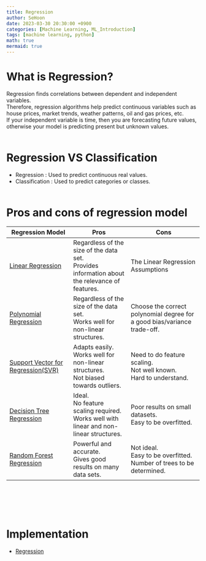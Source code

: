 ```yaml
---
title: Regression
author: SeHoon
date: 2023-03-30 20:30:00 +0900
categories: [Machine Learning, ML_Introduction]
tags: [machine learning, python]
math: true
mermaid: true
---
```


# What is Regression?<br>
Regression finds correlations between dependent and independent variables. <br>
Therefore, regression algorithms help predict continuous variables such as house prices, market trends, weather patterns, oil and gas prices, etc.<br>
If your independent variable is time, then you are forecasting future values, otherwise your model is predicting present but unknown values.<br>
<br>

# Regression VS Classification

+ Regression : Used to predict continuous real values.
+ Classification : Used to predict categories or classes.
<br><br>

# Pros and cons of regression model

| Regression Model | Pros | Cons |
| --- | --- | --- |
| [Linear Regression](https://csh970605.github.io/posts/Simple_Linear_Regression/) | Regardless of the size of the data set.<br>Provides information about the relevance of features. | The Linear Regression Assumptions |
| [Polynomial Regression](https://csh970605.github.io/posts/Multiple_Linear_Regression/) | Regardless of the size of the data set.<br>Works well for non-linear structures. | Choose the correct polynomial degree for a good bias/variance trade-off. |
| [Support Vector for Regression(SVR)](https://csh970605.github.io/posts/SVR/) | Adapts easily.<br>Works well for non-linear structures.<br> Not biased towards outliers. | Need to do feature scaling.<br>Not well known.<br>Hard to understand. |
| [Decision Tree Regression](https://csh970605.github.io/posts/Decision_Tree_Regression/) | Ideal.<br>No feature scaling required.<br>Works well with linear and non-linear structures. | Poor results on small datasets.<br>Easy to be overfitted. |
| [Random Forest Regression](https://csh970605.github.io/posts/Random_Forest_Regression/) | Powerful and accurate.<br>Gives good results on many data sets. | Not ideal.<br>Easy to be overfitted.<br>Number of trees to be determined. |

<br>
<br>
<br>
<br>

# Implementation

+ [Regression](https://github.com/csh970605/Machine-LearningA-Z/tree/main/Part%202%20-%20Regression)
